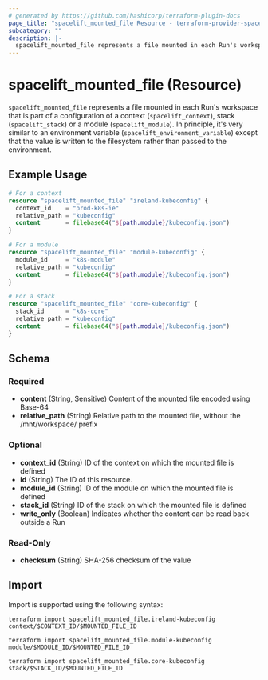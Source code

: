 ```yaml
---
# generated by https://github.com/hashicorp/terraform-plugin-docs
page_title: "spacelift_mounted_file Resource - terraform-provider-spacelift"
subcategory: ""
description: |-
  spacelift_mounted_file represents a file mounted in each Run's workspace that is part of a configuration of a context (spacelift_context), stack (spacelift_stack) or a module (spacelift_module). In principle, it's very similar to an environment variable (spacelift_environment_variable) except that the value is written to the filesystem rather than passed to the environment.
---
```


# spacelift_mounted_file (Resource)

`spacelift_mounted_file` represents a file mounted in each Run's workspace that is part of a configuration of a context (`spacelift_context`), stack (`spacelift_stack`) or a module (`spacelift_module`). In principle, it's very similar to an environment variable (`spacelift_environment_variable`) except that the value is written to the filesystem rather than passed to the environment.

## Example Usage

```terraform
# For a context
resource "spacelift_mounted_file" "ireland-kubeconfig" {
  context_id    = "prod-k8s-ie"
  relative_path = "kubeconfig"
  content       = filebase64("${path.module}/kubeconfig.json")
}

# For a module
resource "spacelift_mounted_file" "module-kubeconfig" {
  module_id     = "k8s-module"
  relative_path = "kubeconfig"
  content       = filebase64("${path.module}/kubeconfig.json")
}

# For a stack
resource "spacelift_mounted_file" "core-kubeconfig" {
  stack_id      = "k8s-core"
  relative_path = "kubeconfig"
  content       = filebase64("${path.module}/kubeconfig.json")
}
```

<!-- schema generated by tfplugindocs -->
## Schema

### Required

- **content** (String, Sensitive) Content of the mounted file encoded using Base-64
- **relative_path** (String) Relative path to the mounted file, without the /mnt/workspace/ prefix

### Optional

- **context_id** (String) ID of the context on which the mounted file is defined
- **id** (String) The ID of this resource.
- **module_id** (String) ID of the module on which the mounted file is defined
- **stack_id** (String) ID of the stack on which the mounted file is defined
- **write_only** (Boolean) Indicates whether the content can be read back outside a Run

### Read-Only

- **checksum** (String) SHA-256 checksum of the value

## Import

Import is supported using the following syntax:

```shell
terraform import spacelift_mounted_file.ireland-kubeconfig context/$CONTEXT_ID/$MOUNTED_FILE_ID

terraform import spacelift_mounted_file.module-kubeconfig module/$MODULE_ID/$MOUNTED_FILE_ID

terraform import spacelift_mounted_file.core-kubeconfig stack/$STACK_ID/$MOUNTED_FILE_ID
```
